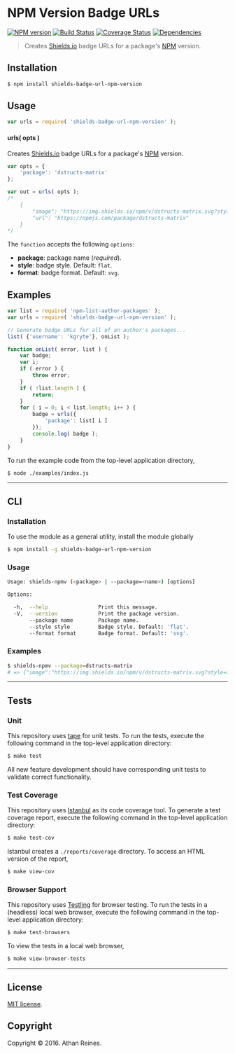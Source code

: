 NPM Version Badge URLs
===
[![NPM version][npm-image]][npm-url] [![Build Status][build-image]][build-url] [![Coverage Status][coverage-image]][coverage-url] [![Dependencies][dependencies-image]][dependencies-url]

> Creates [Shields.io][shields] badge URLs for a package's [NPM][npm] version.


## Installation

``` bash
$ npm install shields-badge-url-npm-version
```


## Usage

``` javascript
var urls = require( 'shields-badge-url-npm-version' );
```

#### urls( opts )

Creates [Shields.io][shields] badge URLs for a package's [NPM][npm] version.

``` javascript
var opts = {
	'package': 'dstructs-matrix'
};

var out = urls( opts );
/*
	{
		"image": "https://img.shields.io/npm/v/dstructs-matrix.svg?style=flat",
		"url": "https://npmjs.com/package/dstructs-matrix"
	}
*/ 
```

The `function` accepts the following `options`:
*	__package__: package name (*required*).
*	__style__: badge style. Default: `flat`.
*	__format__: badge format. Default: `svg`.


## Examples

``` javascript
var list = require( 'npm-list-author-packages' );
var urls = require( 'shields-badge-url-npm-version' );

// Generate badge URLs for all of an author's packages...
list( {'username': 'kgryte'}, onList );

function onList( error, list ) {
	var badge;
	var i;
	if ( error ) {
		throw error;
	}
	if ( !list.length ) {
		return;
	}
	for ( i = 0; i < list.length; i++ ) {
		badge = urls({
			'package': list[ i ]
		});
		console.log( badge );
	}
}
```

To run the example code from the top-level application directory,

``` bash
$ node ./examples/index.js
```


---
## CLI

### Installation

To use the module as a general utility, install the module globally

``` bash
$ npm install -g shields-badge-url-npm-version
```


### Usage

``` bash
Usage: shields-npmv (<package> | --package=<name>) [options]

Options:

  -h,  --help                Print this message.
  -V,  --version             Print the package version.
       --package name        Package name.
       --style style         Badge style. Default: 'flat'.
       --format format       Badge format. Default: 'svg'.
```


### Examples

``` bash
$ shields-npmv --package=dstructs-matrix
# => {"image":"https://img.shields.io/npm/v/dstructs-matrix.svg?style=flat","url":"https://npmjs.com/package/dstructs-matrix"}
```


---
## Tests

### Unit

This repository uses [tape][tape] for unit tests. To run the tests, execute the following command in the top-level application directory:

``` bash
$ make test
```

All new feature development should have corresponding unit tests to validate correct functionality.


### Test Coverage

This repository uses [Istanbul][istanbul] as its code coverage tool. To generate a test coverage report, execute the following command in the top-level application directory:

``` bash
$ make test-cov
```

Istanbul creates a `./reports/coverage` directory. To access an HTML version of the report,

``` bash
$ make view-cov
```


### Browser Support

This repository uses [Testling][testling] for browser testing. To run the tests in a (headless) local web browser, execute the following command in the top-level application directory:

``` bash
$ make test-browsers
```

To view the tests in a local web browser,

``` bash
$ make view-browser-tests
```

<!-- [![browser support][browsers-image]][browsers-url] -->


---
## License

[MIT license](http://opensource.org/licenses/MIT).


## Copyright

Copyright &copy; 2016. Athan Reines.


[npm-image]: http://img.shields.io/npm/v/shields-badge-url-npm-version.svg
[npm-url]: https://npmjs.org/package/shields-badge-url-npm-version

[build-image]: http://img.shields.io/travis/kgryte/shields-badge-url-npm-version/master.svg
[build-url]: https://travis-ci.org/kgryte/shields-badge-url-npm-version

[coverage-image]: https://img.shields.io/codecov/c/github/kgryte/shields-badge-url-npm-version/master.svg
[coverage-url]: https://codecov.io/github/kgryte/shields-badge-url-npm-version?branch=master

[dependencies-image]: http://img.shields.io/david/kgryte/shields-badge-url-npm-version.svg
[dependencies-url]: https://david-dm.org/kgryte/shields-badge-url-npm-version

[dev-dependencies-image]: http://img.shields.io/david/dev/kgryte/shields-badge-url-npm-version.svg
[dev-dependencies-url]: https://david-dm.org/dev/kgryte/shields-badge-url-npm-version

[github-issues-image]: http://img.shields.io/github/issues/kgryte/shields-badge-url-npm-version.svg
[github-issues-url]: https://github.com/kgryte/shields-badge-url-npm-version/issues

[tape]: https://github.com/substack/tape
[istanbul]: https://github.com/gotwarlost/istanbul
[testling]: https://ci.testling.com
[npm]: https://npmjs.com
[shields]: http://shields.io/
